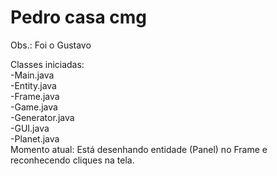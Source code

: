 <h1>Pedro casa cmg</h1>

Obs.: Foi o Gustavo


Classes iniciadas: <br>
    -Main.java <br>
    -Entity.java <br>
    -Frame.java <br>
    -Game.java <br>
    -Generator.java <br>
    -GUI.java <br>
    -Planet.java <br>
    Momento atual: Está desenhando entidade (Panel) no Frame e reconhecendo cliques na tela. <br>
